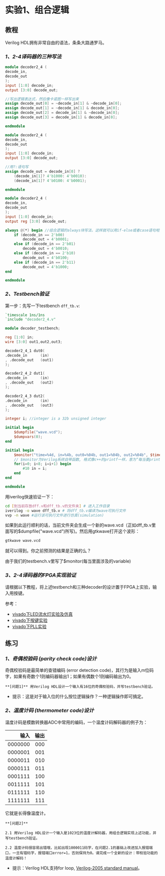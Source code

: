 # 实验1、组合逻辑

## 教程

Verilog HDL拥有非常自由的语法，条条大路通罗马。

### *1、2-4译码器的三种写法*
```Verilog
module decoder2_4 (
decode_in,
decode_out
);
input [1:0] decode_in;
output [3:0] decode_out;

//写出逻辑表达式，然后像卡诺图一样写出来
assign decode_out[0] = ~decode_in[1] & ~decode_in[0];
assign decode_out[1] = ~decode_in[1] & decode_in[0];
assign decode_out[2] = decode_in[1] & ~decode_in[0];
assign decode_out[3] = decode_in[1] & decode_in[0];

endmodule
```

```Verilog
module decoder2_4 (
decode_in,
decode_out
);
input [1:0] decode_in;
output [3:0] decode_out;

//用?:语句写
assign decode_out = decode_in[0] ? 
    (decode_in[1]? 4'b1000: 4'b0010):
    (decode_in[1]? 4'b0100: 4'b0001);

endmodule
```

```Verilog
module decoder2_4 (
decode_in,
decode_out
);
input [1:0] decode_in;
output reg [3:0] decode_out;

always @(*) begin //组合逻辑的always块写法，这样就可以用if-else或者case语句啦
    if (decode_in == 2'b00)
        decode_out = 4'b0001;
    else if (decode_in == 2'b01)
        decode_out = 4'b0010;
    else if (decode_in == 2'b10)
        decode_out = 4'b0100;
    else if (decode_in == 2'b11)
        decode_out = 4'b1000;
end

endmodule
```

### *2、Testbench验证*

第一步：先写一下testbench `dff_tb.v`:
```verilog
`timescale 1ns/1ns
`include "decoder2_4.v"

module decoder_testbench;

reg [1:0] in;
wire [3:0] out1,out2,out3;

decoder2_4_1 dut0(
.decode_in      (in)
, .decode_out   (out1)
);

decoder2_4_2 dut1(
.decode_in      (in)
, .decode_out   (out2)
);

decoder2_4_3 dut2(
.decode_in      (in)
, .decode_out   (out3)
);

integer i; //integer is a 32b unsigned integer

initial begin
    $dumpfile("wave.vcd");
    $dumpvars(0);
end

initial begin
    $monitor("time=%4d, in=%4b, out0=%04b, out1=%04b, out2=%04b", $time, in, out1, out2, out3);
    // $monitor为Verilog系统自带函数, 格式像c++的printf一样，意为“每当要print的变量发生变化即打印”，同理还有$display(仅在当前仿真运行时间打印一样结果)
    for(i=0; i<8; i=i+1) begin
        #10 in = i; 
    end
end

endmodule
```


用iverilog快速验证一下：
```bash
cd [到当前存放dff.v和dff_tb.v的文件夹] # 进入工作目录
iverilog -o wave dff_tb.v # 将dff_tb.v编译为wave可执行文件
vvp -n wave #运行该可执行文件进行仿真(simulation)
```
如果到此运行顺利的话，当前文件夹会生成一个新的wave.vcd（正如dff_tb.v里面写的$dumpfile("wave.vcd")所写)。然后用gtkwave打开这个波形：
```bash
gtkwave wave.vcd
```
就可以得到。你之前预测的结果是正确的么？

由于我们的testbench.v里写了$monitor(每当里面涉及的variable)

### *3、2-4译码器的FPGA实现验证*
请根据以下教程，将上述testbench和三种decoder的设计置于FPGA上实验，输入用按键。

参考：
- [vivado下LED流水灯实验及仿真](_static/assets/01.vivado下LED流水灯实验及仿真.pdf)
- [vivado下按键实验](_static/assets/02.vivado下按键实验.pdf)
- [vivado下PLL实验](_static/assets/03.vivado下PLL实验.pdf)

## 练习

### *1、奇偶校验码 (parity check code)设计*

奇偶校验码是最简单的查错编码 (error detection code)，其行为是输入m位码字，如果有奇数个1则编码器输出1；如果有偶数个1则编码输出为0。

```{note}
**[问题1]** 用Verilog HDL设计一个输入有16位的奇偶校验码，并写testbench验证。
```


- 提示：这是对于输入位的什么按位逻辑操作？一种逻辑操作即可搞定。

### *2、温度计码 (thermometer code)设计*

温度计码是模数转换器ADC中常用的编码，一个温度计码解码器的例子为：

|    输入 | 输出 |
| ------: | ---: |
| 0000000 |  000 |
| 0000001 |  001 |
| 0000011 |  010 |
| 0000111 |  011 |
| 0001111 |  100 |
| 0011111 |  101 |
| 0111111 |  110 |
| 1111111 |  111 |

它就是长得像温度计。

```{note}
**[问题2]** 

2.1 用Verilog HDL设计一个输入是1023位的温度计解码器，用组合逻辑实现上述功能，并写testbench验证。

2.2 温度计码很容易出错哦，比如出现1000011码字，在问题2.1的基础上改进加入报错端口，一旦有错码字，报错端口error=1，否则保持为0。请完成一个全新的设计：带校验功能的温度计解码！
```
- 提示：Verilog HDL支持for loop, [Verilog-2005 standard manual](http://staff.ustc.edu.cn/~songch/download/IEEE.1364-2005.pdf)。
